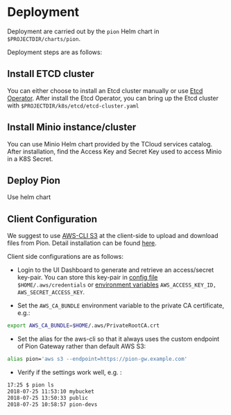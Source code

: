 # Deployment
Deployment are carried out by the `pion` Helm chart in `$PROJECTDIR/charts/pion`. 

Deployment steps are as follows:

## Install ETCD cluster
You can either choose to install an Etcd cluster manually or use [Etcd Operator](https://github.com/coreos/etcd-operator).
After install the Etcd Operator, you can bring up the Etcd cluster with `$PROJECTDIR/k8s/etcd/etcd-cluster.yaml`

## Install Minio instance/cluster
You can use Minio Helm chart provided by the TCloud services catalog. After installation, find the Access Key and Secret Key used to access
Minio in a K8S Secret.
 
## Deploy Pion
Use helm chart 

## Client Configuration
We suggest to use [AWS-CLI S3](https://docs.aws.amazon.com/cli/latest/reference/s3/index.html) at the client-side to 
upload and download files from Pion. Detail installation can be found [here](https://docs.aws.amazon.com/cli/latest/userguide/installing.html).
 
Client side configurations are as follows: 

- Login to the UI Dashboard to generate and retrieve an access/secret key-pair. You can store this key-pair in 
[config file](https://docs.aws.amazon.com/cli/latest/userguide/cli-config-files.html) 
`$HOME/.aws/credentials` or [environment variables](https://docs.aws.amazon.com/cli/latest/userguide/cli-environment.html) 
`AWS_ACCESS_KEY_ID, AWS_SECRET_ACCESS_KEY`.

- Set the `AWS_CA_BUNDLE` environment variable to the private CA certificate, e.g.: 
```bash
export AWS_CA_BUNDLE=$HOME/.aws/PrivateRootCA.crt
``` 

- Set the alias for the aws-cli so that it always uses the custom endpoint of Pion Gateway rather than default AWS S3:
```bash
alias pion='aws s3 --endpoint=https://pion-gw.example.com'
```

- Verify if the settings work well, e.g. :
```bash
17:25 $ pion ls
2018-07-25 11:53:10 mybucket
2018-07-25 13:50:33 public
2018-07-25 10:58:57 pion-devs
```


